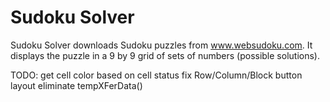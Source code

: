 #  Sudoku Solver

Sudoku Solver downloads Sudoku puzzles from www.websudoku.com.  It displays the puzzle in a 9 by 9 grid of sets of numbers (possible solutions).

TODO:
        get cell color based on cell status
        fix Row/Column/Block button layout
        eliminate tempXFerData()
